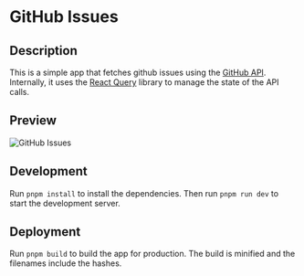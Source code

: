 # GitHub Issues

## Description

This is a simple app that fetches github issues using the [GitHub API](https://docs.github.com/en/rest/reference/issues#list-repository-issues). Internally, it uses the [React Query](https://react-query.tanstack.com/) library to manage the state of the API calls.

## Preview

![GitHub Issues](../../assets/github-issues.gif)

## Development

Run `pnpm install` to install the dependencies. Then run `pnpm run dev` to start the development server.

## Deployment

Run `pnpm build` to build the app for production. The build is minified and the filenames include the hashes.
